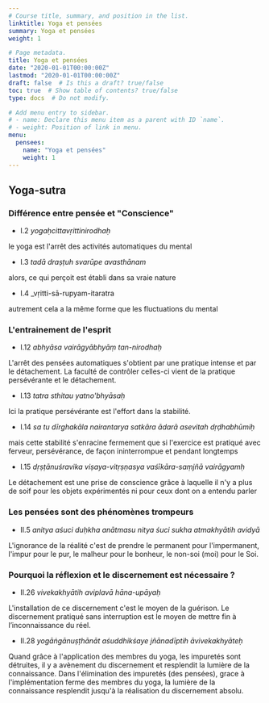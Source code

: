 ```yaml
---
# Course title, summary, and position in the list.
linktitle: Yoga et pensées
summary: Yoga et pensées
weight: 1

# Page metadata.
title: Yoga et pensées
date: "2020-01-01T00:00:00Z"
lastmod: "2020-01-01T00:00:00Z"
draft: false  # Is this a draft? true/false
toc: true  # Show table of contents? true/false
type: docs  # Do not modify.

# Add menu entry to sidebar.
# - name: Declare this menu item as a parent with ID `name`.
# - weight: Position of link in menu.
menu:
  pensees:
    name: "Yoga et pensées"
    weight: 1
---
```


## Yoga-sutra

### Différence entre pensée et "Conscience"

* I.2 _yogaḥcittavṛittinirodhaḥ_

le yoga est l'arrêt des activités automatiques du mental

* I.3 _tadā draṣṭuh svarūpe avasthānam_

alors, ce qui perçoit est établi dans sa vraie nature

* I.4 _vṛitti-sā-rupyam-itaratra

autrement cela a la même forme que les fluctuations du mental


### L'entrainement de l'esprit

* I.12 _abhyāsa vairāgyābhyāṃ tan-nirodhaḥ_

L'arrêt des pensées automatiques s'obtient par une pratique intense et par
le détachement.
La faculté de contrôler celles-ci vient de la pratique persévérante et le
détachement.

* I.13 _tatra sthitau yatno'bhyāsaḥ_

Ici la pratique persévérante est l'effort dans la stabilité.

* I.14 _sa tu dīrghakāla nairantarya satkāra ādarā asevitah dṛḍhabhūmiḥ_

mais cette stabilité s'enracine fermement que si l'exercice est pratiqué avec ferveur, persévérance, de façon ininterrompue et pendant longtemps

* I.15 _dṛṣṭānuśravika viṣaya-vitṛṣṇasya vaśīkāra-saṃjñā vairāgyamḥ_

Le détachement est une prise de conscience grâce à laquelle il n'y a plus
de soif pour les objets expérimentés ni pour ceux dont on a entendu parler

### Les pensées sont des phénomènes trompeurs

* II.5 _anitya aśuci duḥkha anātmasu nitya śuci sukha atmakhyātih avidyā_

L'ignorance de la réalité c'est de prendre le permanent pour l'impermanent,
l'impur pour le pur, le malheur pour le bonheur, le non-soi (moi) pour  le Soi.

### Pourquoi la réflexion et le discernement est nécessaire ?

* II.26 _vivekakhyātih aviplavā hāna-upāyaḥ_

L'installation de ce discernement c'est le moyen de la guérison.
Le discernement pratiqué sans interruption est le moyen de mettre fin à
l’inconnaissance du réel.

* II.28 _yogāṅgānuṣṭhānāt aśuddhikśaye jñānadīptih āvivekakhyāteḥ_

Quand grâce à l'application des membres du yoga, les impuretés sont détruites,
il y a avènement du discernement et resplendit la lumière de la connaissance.
Dans l'élimination des impuretés (des pensées), grace à l'implémentation
ferme des membres du yoga, la lumière de la connaissance resplendit jusqu'à
la réalisation du discernement absolu.
